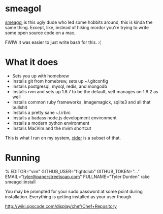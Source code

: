 smeagol
=======

[smeagol][smeagol] is this ugly dude who led some hobbits around, this is kinda the same thing.
Except, like, instead of hiking mordor you're trying to write some open source code on a mac.

FWIW it was easier to just write bash for this. :(

What it does
============

* Sets you up with homebrew
* Installs git from homebrew, sets up ~/.gitconfig
* Installs postgresql, mysql, redis, and mongodb
* Installs rvm and sets up 1.8.7 to be the default, self manages on 1.9.2 as well
* Installs common ruby frameworks, imagemagick, sqlite3 and all that bullshit
* Installs a pretty sane ~/.irbrc
* Installs a badass node.js development environment
* Installs a modern python environment
* Installs MacVim and the mvim shortcut

This is what I run on my system, [cider][cider] is a subset of that.

Running
=======

  % EDITOR="vim" GITHUB_USER="fightclub" GITHUB_TOKEN="..." EMAIL="tyler@paperstreetsoap.com" FULLNAME="Tyler Durden" rake smeagol:install

You may be prompted for your sudo password at some point during installation.  Everything is getting installed as your user though.

http://wiki.opscode.com/display/chef/Chef+Repository

[smeagol]: http://en.wikipedia.org/wiki/Gollum
[cider]: http://ciderapp.org
